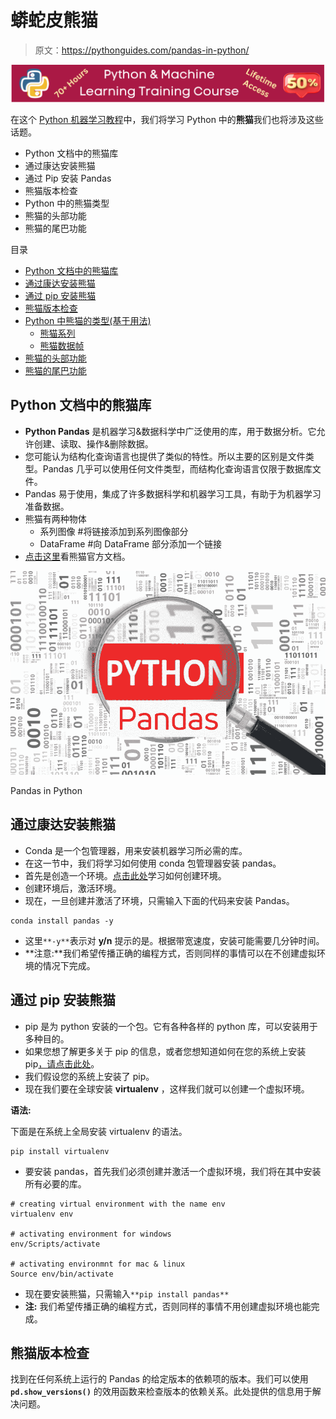 # 蟒蛇皮熊猫

> 原文：<https://pythonguides.com/pandas-in-python/>

[![Python & Machine Learning training courses](img/49ec9c6da89a04c9f45bab643f8c765c.png)](https://sharepointsky.teachable.com/p/python-and-machine-learning-training-course)

在这个 [Python 机器学习教程](https://pythonguides.com/machine-learning-using-python/)中，我们将学习 Python 中的**熊猫**我们也将涉及这些话题。

*   Python 文档中的熊猫库
*   通过康达安装熊猫
*   通过 Pip 安装 Pandas
*   熊猫版本检查
*   Python 中的熊猫类型
*   熊猫的头部功能
*   熊猫的尾巴功能

目录

[](#)

*   [Python 文档中的熊猫库](#Pandas_Library_in_Python_Documentation "Pandas Library in Python Documentation")
*   [通过康达安装熊猫](#Installing_Pandas_via_conda "Installing Pandas via conda")
*   [通过 pip 安装熊猫](#Installing_Pandas_via_pip "Installing Pandas via pip")
*   [熊猫版本检查](#Pandas_Version_Check "Pandas Version Check")
*   [Python 中熊猫的类型(基于用法)](#Types_of_Pandas_in_Python_Based_on_Usage "Types of Pandas in Python (Based on Usage)")
    *   [熊猫系列](#Pandas_Series "Pandas Series")
    *   [熊猫数据帧](#Pandas_DataFrame "Pandas DataFrame")
*   [熊猫的头部功能](#Head_Function_in_Pandas "Head Function in Pandas")
*   [熊猫的尾巴功能](#Tail_function_in_pandas "Tail function in pandas")

## Python 文档中的熊猫库

*   **Python Pandas** 是机器学习&数据科学中广泛使用的库，用于数据分析。它允许创建、读取、操作&删除数据。
*   您可能认为结构化查询语言也提供了类似的特性。所以主要的区别是文件类型。Pandas 几乎可以使用任何文件类型，而结构化查询语言仅限于数据库文件。
*   Pandas 易于使用，集成了许多数据科学和机器学习工具，有助于为机器学习准备数据。
*   熊猫有两种物体
    *   系列图像 #将链接添加到系列图像部分
    *   DataFrame #向 DataFrame 部分添加一个链接
*   [点击这里](https://pandas.pydata.org/docs/user_guide/index.html#user-guide)看熊猫官方文档。

![Pandas in Python](img/28d45bdb2f39b89ff172e01f20b985dc.png "Pandas in Python")

Pandas in Python

## 通过康达安装熊猫

*   Conda 是一个包管理器，用来安装机器学习所必需的库。
*   在这一节中，我们将学习如何使用 conda 包管理器安装 pandas。
*   首先是创造一个环境。[点击此处](https://pythonguides.com/machine-learning-using-python/#Create_Environment)学习如何创建环境。
*   创建环境后，激活环境。
*   现在，一旦创建并激活了环境，只需输入下面的代码来安装 Pandas。

```
conda install pandas -y
```

*   这里`**-y**`表示对 **y/n** 提示的是。根据带宽速度，安装可能需要几分钟时间。
*   **注意:**我们希望传播正确的编程方式，否则同样的事情可以在不创建虚拟环境的情况下完成。

## 通过 pip 安装熊猫

*   pip 是为 python 安装的一个包。它有各种各样的 python 库，可以安装用于多种目的。
*   如果您想了解更多关于 pip 的信息，或者您想知道如何在您的系统上安装 pip[，请点击此处](https://pip.pypa.io/en/stable/installing/)。
*   我们假设您的系统上安装了 pip。
*   现在我们要在全球安装 **virtualenv** ，这样我们就可以创建一个虚拟环境。

**语法:**

下面是在系统上全局安装 virtualenv 的语法。

```
pip install virtualenv
```

*   要安装 pandas，首先我们必须创建并激活一个虚拟环境，我们将在其中安装所有必要的库。

```
# creating virtual environment with the name env
virtualenv env

# activating environment for windows
env/Scripts/activate    

# activating environmnt for mac & linux
Source env/bin/activate 
```

*   现在要安装熊猫，只需输入`**pip install pandas**`
*   ****注:**** 我们希望传播正确的编程方式，否则同样的事情不用创建虚拟环境也能完成。

## 熊猫版本检查

找到在任何系统上运行的 Pandas 的给定版本的依赖项的版本。我们可以使用 **`pd.show_versions()`** 的效用函数来检查版本的依赖关系。此处提供的信息用于解决问题。